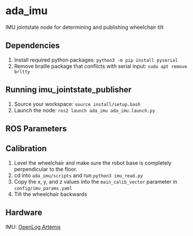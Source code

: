 # ada_imu
IMU jointstate node for determining and publishing wheelchair tilt

## Dependencies
1. Install required python packages: `python3 -m pip install pyserial`
2. Remove braille package that conflicts with serial input: `sudo apt remove brltty`

## Running imu_jointstate_publisher
1. Source your workspace: `source install/setup.bash`
2. Launch the node: `ros2 launch ada_imu ada_imu.launch.py`

## ROS Parameters

## Calibration
1. Level the wheelchair and make sure the robot base is completely perpendicular to the floor.
2. cd into `ada_imu/scripts` and run `python3 imu_read.py`
3. Copy the x, y, and z values into the `main_calib_vector` parameter in `config/imu_params.yaml`
4. Tilt the wheelchair backwards

## Hardware
IMU: [OpenLog Artemis](https://learn.sparkfun.com/tutorials/openlog-artemis-hookup-guide/introduction)
